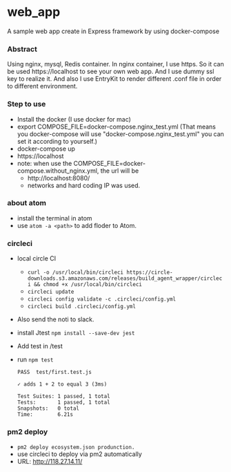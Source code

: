 # web_app
A sample web app create in Express framework by using docker-compose

### Abstract

Using nginx, mysql, Redis container.
In nginx container, I use https. So it can be used https://localhost to see your own web app.
And I use dummy ssl key to realize it.
And also I use EntryKit to render different .conf file in order to different environment.

### Step to use

- Install the docker (I use docker for mac)
- export COMPOSE_FILE=docker-compose.nginx_test.yml (That means you docker-compose will use "docker-compose.nginx_test.yml"
you can set it according to yourself.)
- docker-compose up
- https://localhost
- note: when use the COMPOSE_FILE=docker-compose.without_nginx.yml, the url will be
  - http://localhost:8080/
  - networks and hard coding IP was used.

### about atom
- install the terminal in atom
- use `atom -a <path>` to add floder to Atom.

### circleci
- local circle CI
    - `curl -o /usr/local/bin/circleci https://circle-downloads.s3.amazonaws.com/releases/build_agent_wrapper/circleci && chmod +x /usr/local/bin/circleci`
    - `circleci update`
    - `circleci config validate -c .circleci/config.yml`
    - `circleci build .circleci/config.yml`
- Also send the noti to slack.

- install Jtest `npm install --save-dev jest`
- Add test in /test
- run `npm test`
  ```
  PASS  test/first.test.js

  ✓ adds 1 + 2 to equal 3 (3ms)

  Test Suites: 1 passed, 1 total
  Tests:       1 passed, 1 total
  Snapshots:   0 total
  Time:        6.21s
  ```

### pm2 deploy
- `pm2 deploy ecosystem.json produnction.`
- use circleci to deploy via pm2 automatically
- URL: http://118.27.14.11/
